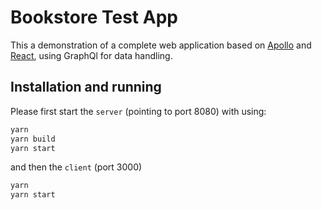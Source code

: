 Bookstore Test App
=================

This a demonstration of a complete web application based on [Apollo](https://www.apollographql.com/) and [React](https://reactjs.org/), using GraphQl for data handling.

## Installation and running

Please first start the `server` (pointing to port 8080) with using:
```bash
yarn
yarn build
yarn start
```

and then the `client` (port 3000)
```bash
yarn
yarn start
```